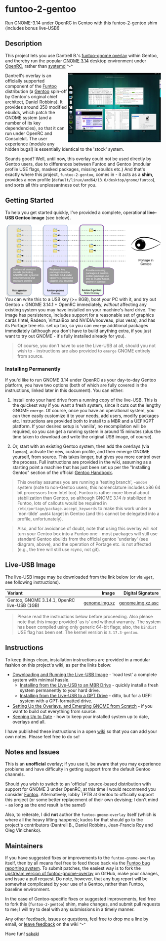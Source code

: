 # funtoo-2-gentoo

Run GNOME-3.14 under OpenRC in Gentoo with this funtoo-2-gentoo shim (includes bonus live-USB!)

## Description

This project lets you use Dantrell B.'s [funtoo-gnome overlay](https://github.com/funtoo/funtoo-gnome-overlay) within Gentoo, and thereby run the popular [GNOME 3.14](https://wiki.gentoo.org/wiki/GNOME#GNOME_3) desktop environment under [OpenRC](https://wiki.gentoo.org/wiki/OpenRC), rather than [systemd](https://wiki.gentoo.org/wiki/Systemd) ^-^

<img src="https://github.com/sakaki-/resources/blob/master/funtoo-2-gentoo/images/Gentoo_GNOME_3.14.1_OpenRC.jpg" alt="screenshot of GNOME 3.14.1 on Gentoo, running OpenRC" width="300px" align="right"/>

Dantrell's overlay is an officially supported component of the [Funtoo](http://www.funtoo.org) distribution (a [Gentoo](http://www.gentoo.org) spin-off by Gentoo's original chief architect, Daniel Robbins). It provides around 350 modified ebuilds, which patch the GNOME system (and a number of its key dependencies), so that it can run under OpenRC and Consolekit. The user experience (modulo any hidden bugs!) is essentially identical to the 'stock' system.

Sounds good? Well, until now, this overlay could not be used directly by Gentoo users, due to differences between Funtoo and Gentoo (modular profile USE flags, masked packages, missing ebuilds etc.) And that's exactly where this project, `funtoo-2-gentoo`, comes in - it acts as a **shim**, provides a new profile (`default/linux/amd64/13.0/desktop/gnome/funtoo`), and sorts all this unpleasantness out for you.

## Getting Started

To help you get started quickly, I've provided a complete, operational **live-USB Gentoo image** (see below).

<img src="https://github.com/sakaki-/resources/blob/master/funtoo-2-gentoo/images/overlays.png" alt="funtoo-2-gentoo and funtoo-gnome overlays on gentoo" width="500px" align="right"/>

You can write this to a USB key (>= 8GB), boot your PC with it, and try out Gentoo + GNOME 3.14.1 + OpenRC immediately, *without* affecting any existing system you may have installed on your machine's hard drive. The image has persistence, includes support for a reasonable set of graphics cards (Intel, Radeon, VirtualBox and NVIDIA/nouveau, plus vesa), and has its Portage tree etc. set up too, so you can `emerge` additional packages immediately (although you don't have to build anything extra, if you just want to try out GNOME - it's fully installed already for you).

> Of course, you don't have to use the Live-USB at all, should you not wish to - instructions are also provided to `emerge` GNOME entirely from source.

### Installing Permanently

If you'd like to run GNOME 3.14 under OpenRC as your day-to-day Gentoo platform, you have two options (both of which are fully covered in the instructions, linked later in this document). You can either:

1) Install onto your hard drive from a running copy of the live-USB. This is the quickest way if you want a fresh system, since it cuts out the lengthy GNOME `emerge`. Of course, once you have an operational system, you can then easily customize it to your needs, add users, modify packages etc. Instructions are provided both to install to a MBR and a UEFI/GPT platform. If your desired setup is 'vanilla', no recompilation will be required, so you can get a running system in around 15 minutes (plus the time taken to download and write the original USB image, of course).

2) Or, start with an existing Gentoo system, then add the overlays (via `layman`), activate the new, custom profile, and then emerge GNOME yourself, from source. This takes longer, but gives you more control over the process. Full instructions are provided in the wiki, assuming as a starting point a machine that has just been set up per the "Installing Gentoo" section of the official [Gentoo Handbook](https://wiki.gentoo.org/wiki/Handbook:AMD64).

> This overlay assumes you are running a 'testing branch', `~amd64` system (note to non-Gentoo users; this nomenclature includes x86 64 bit processors from Intel too). Funtoo is rather more liberal about stabilization than Gentoo, so although GNOME 3.14 *is* stabilized in Funtoo, lots of callouts would be required in `/etc/portage/package.accept_keywords` to make this work under a 'non-tilde' `amd64` target in Gentoo (and this cannot be delegated into a profile, unfortunately).

> Also, and for avoidance of doubt, note that using this overlay will *not* turn your Gentoo box into a Funtoo one - most packages will still use standard Gentoo ebuilds from the official gentoo 'underlay' (see diagram, above), and the operation of Portage etc. is not affected (e.g., the tree will still use rsync, not git).

## Live-USB Image

The live-USB image may be downloaded from the link below (or via `wget`, see following instructions).

Variant | Image | Digital Signature
:--- | ---: | ---:
Gentoo, GNOME 3.14.1, OpenRC live-USB (1GB) | [genome.img.xz](https://github.com/sakaki-/funtoo-2-gentoo/releases/download/0.95.0/genome.img.xz) | [genome.img.xz.asc](https://github.com/sakaki-/funtoo-2-gentoo/releases/download/0.95.0/genome.img.xz.asc)

> Please read the instructions below before proceeding. Also please note that this image provided 'as is' and without warranty. The system has been compiled using only generic 64-bit flags; also, the `bindist` USE flag has been set. The kernel version is `3.17.3-gentoo`.

## Instructions

To keep things clean, installation instructions are provided in a modular fashion on this project's wiki, as per the links below:
* [Downloading and Running the Live-USB Image](https://github.com/sakaki-/funtoo-2-gentoo/wiki/Downloading-and-Running-the-Live-USB-Image) - 'road test' a complete system with minimal hassle.
  * [Installing from the Live-USB to an MBR Drive](https://github.com/sakaki-/funtoo-2-gentoo/wiki/Installing-from-the-Live-USB-to-an-MBR-Drive) - quickly install a fresh system permanently to your hard drive.
  * [Installing from the Live-USB to a GPT Drive](https://github.com/sakaki-/funtoo-2-gentoo/wiki/Installing-from-the-Live-USB-to-a-GPT-Drive) - ditto, but for a UEFI system with a GPT-formatted drive.
* [Setting Up the Overlays, and Emerging GNOME from Scratch](https://github.com/sakaki-/funtoo-2-gentoo/wiki/Setting-Up-the-Overlays%2C-and-Emerging-GNOME-from-Scratch) - if you want to build out everything from source.
* [Keeping Up to Date](https://github.com/sakaki-/funtoo-2-gentoo/wiki/Keeping-Up-to-Date) - how to keep your installed system up to date, overlays and all.

I have published these instructions in a open [wiki](https://github.com/sakaki-/funtoo-2-gentoo/wiki) so that you can add your own notes. Please feel free to do so!

## Notes and Issues

This is an **unofficial** overlay; if you use it, be aware that you may experience problems and have difficulty in getting support from the default Gentoo channels.

Should you wish to switch to an 'official' source-based distribution with support for GNOME 3 under OpenRC, at this time I would recommend you consider [Funtoo](http://www.funtoo.org). Alternatively, lobby TPTB at Gentoo to officially support this project (or some better replacement of their own devising; I don't mind - as long as the end result is the same!)

Also, to reiterate, I did **not** author the `funtoo-gnome-overlay` itself (which is where all the heavy lifting happens); kudos for that should go to the project's contributors (Dantrell B., Daniel Robbins, Jean-Francis Roy and Oleg Vinichenko).

## Maintainers

If you have suggested fixes or improvements to the `funtoo-gnome-overlay` itself, then by all means feel free to feed those back via the [Funtoo bug reporting system](https://bugs.funtoo.org/secure/Dashboard.jspa). To submit patches, the easiest way is to fork the [upstream version of funtoo-gnome-overlay](https://github.com/funtoo/funtoo-gnome-overlay) on GitHub, make your changes, and issue a pull request. Do note, however, that any bug report will be somewhat complicated by your use of a Gentoo, rather than Funtoo, baseline environment.

In the case of Gentoo-specific fixes or suggested improvements, feel free to fork this (`funtoo-2-gentoo`) shim, make changes, and submit pull requests to me; I will try to deal with any submissions in a timely manner.

Any other feedback, issues or questions, feel free to drop me a line by email, or [leave feedback](https://github.com/sakaki-/funtoo-2-gentoo/wiki/Feedback) on the wiki ^-^

Have fun! [sakaki](mailto:sakaki@deciban.com)
